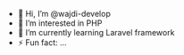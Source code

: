 - 👋 Hi, I’m @wajdi-develop
- 👀 I’m interested in PHP
- 🌱 I’m currently learning Laravel framework
- ⚡ Fun fact: ...

